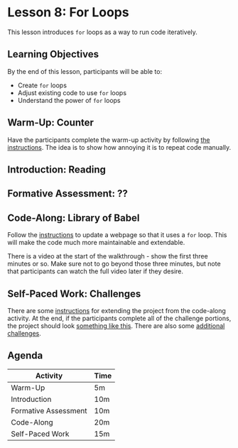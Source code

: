 # Lesson 8: For Loops
This lesson introduces `for` loops as a way to run code iteratively.

## Learning Objectives
By the end of this lesson, participants will be able to:

- Create `for` loops
- Adjust existing code to use `for` loops
- Understand the power of `for` loops

## Warm-Up: Counter
Have the participants complete the warm-up activity by following [the instructions](WarmUp.md). The idea is to show how annoying it is to repeat code manually.

## Introduction: Reading


## Formative Assessment: ??


## Code-Along: Library of Babel
Follow the [instructions](BabelCodeAlong.md) to update a webpage so that it uses a `for` loop. This will make the code much more maintainable and extendable.

There is a video at the start of the walkthrough - show the first three minutes or so. Make sure not to go beyond those three minutes, but note that participants can watch the full video later if they desire.

## Self-Paced Work: Challenges
There are some [instructions](BabelUpdates.md) for extending the project from the code-along activity. At the end, if the participants complete all of the challenge portions, the project should look [something like this](http://replit.com/@HylandOutreach/BabelComplete). There are also some [additional challenges](ForLoopChallenges.md).
 
## Agenda

| Activity | Time |
|-|-|
| Warm-Up | 5m |
| Introduction | 10m |
| Formative Assessment | 10m |
| Code-Along | 20m |
| Self-Paced Work | 15m |
